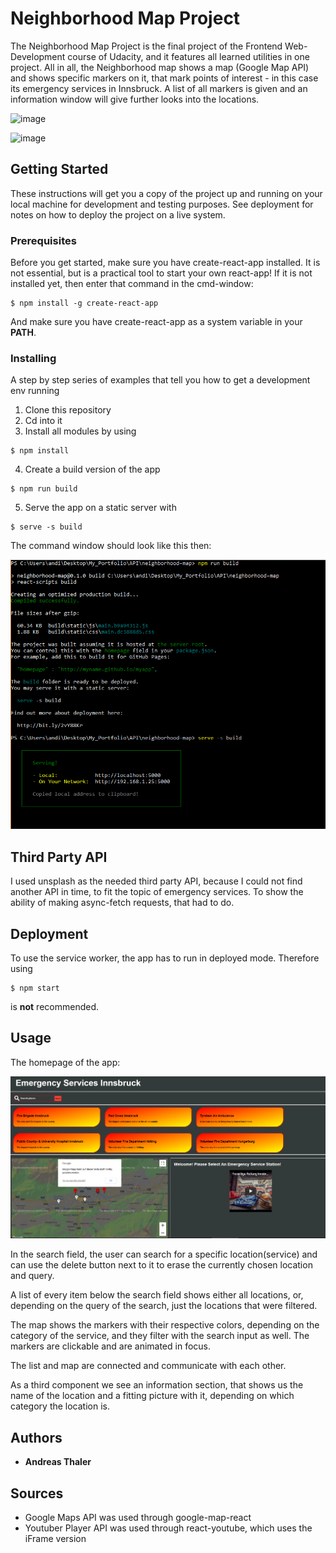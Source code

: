 # Neighborhood Map Project

The Neighborhood Map Project is the final project of the Frontend Web-Development course of Udacity, and it features all learned utilities in one project. All in all, the Neighborhood map shows a map (Google Map API) and shows specific markers on it, that mark points of interest - in this case its emergency services in Innsbruck. A list of all markers is given and an information window will give further looks into the locations.

![image]()

![image]()

## Getting Started

These instructions will get you a copy of the project up and running on your local machine for development and testing purposes. See deployment for notes on how to deploy the project on a live system.

### Prerequisites

Before you get started, make sure you have create-react-app installed. It is not essential, but is a practical tool to start your own react-app! If it is not installed yet, then enter that command in the cmd-window:

```
$ npm install -g create-react-app
```

And make sure you have create-react-app as a system variable in your **PATH**.

### Installing

A step by step series of examples that tell you how to get a development env running

1. Clone this repository
2. Cd into it
3. Install all modules by using

```
$ npm install
```
4. Create a build version of the app

```
$ npm run build
```

5. Serve the app on a static server with

```
$ serve -s build
```
The command window should look like this then:


![image](Documentation/CMD.PNG)

## Third Party API

I used unsplash as the needed third party API, because I could not find another API in time, to fit the topic of emergency services. To show the ability of making async-fetch requests, that had to do.

## Deployment

To use the service worker, the app has to run in deployed mode. Therefore using

```
$ npm start
```
is **not** recommended.

## Usage

The homepage of the app:

![image](Documentation/homepage.PNG)

In the search field, the user can search for a specific location(service) and can use the delete button next to it to erase the currently chosen location and query.

A list of every item below the search field shows either all locations, or, depending on the query of the search, just the locations that were filtered.

The map shows the markers with their respective colors, depending on the category of the service, and they filter with the search input as well. The markers are clickable and are animated in focus.

The list and map are connected and communicate with each other.

As a third component we see an information section, that shows us the name of the location and a fitting picture with it, depending on which category the location is.

## Authors

* **Andreas Thaler**


## Sources

* Google Maps API was used through google-map-react
* Youtuber Player API was used through react-youtube, which uses the iFrame version
